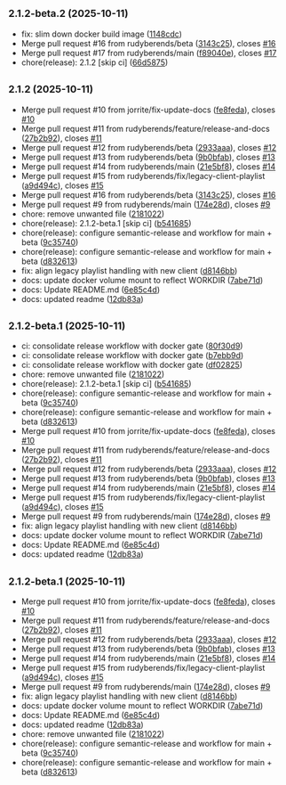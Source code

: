 ## <small>2.1.2-beta.2 (2025-10-11)</small>

* fix: slim down docker build image ([1148cdc](https://github.com/rudyberends/lox-audioserver/commit/1148cdc))
* Merge pull request #16 from rudyberends/beta ([3143c25](https://github.com/rudyberends/lox-audioserver/commit/3143c25)), closes [#16](https://github.com/rudyberends/lox-audioserver/issues/16)
* Merge pull request #17 from rudyberends/main ([f89040e](https://github.com/rudyberends/lox-audioserver/commit/f89040e)), closes [#17](https://github.com/rudyberends/lox-audioserver/issues/17)
* chore(release): 2.1.2 [skip ci] ([66d5875](https://github.com/rudyberends/lox-audioserver/commit/66d5875))

## <small>2.1.2 (2025-10-11)</small>

* Merge pull request #10 from jorrite/fix-update-docs ([fe8feda](https://github.com/rudyberends/lox-audioserver/commit/fe8feda)), closes [#10](https://github.com/rudyberends/lox-audioserver/issues/10)
* Merge pull request #11 from rudyberends/feature/release-and-docs ([27b2b92](https://github.com/rudyberends/lox-audioserver/commit/27b2b92)), closes [#11](https://github.com/rudyberends/lox-audioserver/issues/11)
* Merge pull request #12 from rudyberends/beta ([2933aaa](https://github.com/rudyberends/lox-audioserver/commit/2933aaa)), closes [#12](https://github.com/rudyberends/lox-audioserver/issues/12)
* Merge pull request #13 from rudyberends/beta ([9b0bfab](https://github.com/rudyberends/lox-audioserver/commit/9b0bfab)), closes [#13](https://github.com/rudyberends/lox-audioserver/issues/13)
* Merge pull request #14 from rudyberends/main ([21e5bf8](https://github.com/rudyberends/lox-audioserver/commit/21e5bf8)), closes [#14](https://github.com/rudyberends/lox-audioserver/issues/14)
* Merge pull request #15 from rudyberends/fix/legacy-client-playlist ([a9d494c](https://github.com/rudyberends/lox-audioserver/commit/a9d494c)), closes [#15](https://github.com/rudyberends/lox-audioserver/issues/15)
* Merge pull request #16 from rudyberends/beta ([3143c25](https://github.com/rudyberends/lox-audioserver/commit/3143c25)), closes [#16](https://github.com/rudyberends/lox-audioserver/issues/16)
* Merge pull request #9 from rudyberends/main ([174e28d](https://github.com/rudyberends/lox-audioserver/commit/174e28d)), closes [#9](https://github.com/rudyberends/lox-audioserver/issues/9)
* chore: remove unwanted file ([2181022](https://github.com/rudyberends/lox-audioserver/commit/2181022))
* chore(release): 2.1.2-beta.1 [skip ci] ([b541685](https://github.com/rudyberends/lox-audioserver/commit/b541685))
* chore(release): configure semantic-release and workflow for main + beta ([9c35740](https://github.com/rudyberends/lox-audioserver/commit/9c35740))
* chore(release): configure semantic-release and workflow for main + beta ([d832613](https://github.com/rudyberends/lox-audioserver/commit/d832613))
* fix: align legacy playlist handling with new client ([d8146bb](https://github.com/rudyberends/lox-audioserver/commit/d8146bb))
* docs: update docker volume mount to reflect WORKDIR ([7abe71d](https://github.com/rudyberends/lox-audioserver/commit/7abe71d))
* docs: Update README.md ([6e85c4d](https://github.com/rudyberends/lox-audioserver/commit/6e85c4d))
* docs: updated readme ([12db83a](https://github.com/rudyberends/lox-audioserver/commit/12db83a))

## <small>2.1.2-beta.1 (2025-10-11)</small>

* ci: consolidate release workflow with docker gate ([80f30d9](https://github.com/rudyberends/lox-audioserver/commit/80f30d9))
* ci: consolidate release workflow with docker gate ([b7ebb9d](https://github.com/rudyberends/lox-audioserver/commit/b7ebb9d))
* ci: consolidate release workflow with docker gate ([df02825](https://github.com/rudyberends/lox-audioserver/commit/df02825))
* chore: remove unwanted file ([2181022](https://github.com/rudyberends/lox-audioserver/commit/2181022))
* chore(release): 2.1.2-beta.1 [skip ci] ([b541685](https://github.com/rudyberends/lox-audioserver/commit/b541685))
* chore(release): configure semantic-release and workflow for main + beta ([9c35740](https://github.com/rudyberends/lox-audioserver/commit/9c35740))
* chore(release): configure semantic-release and workflow for main + beta ([d832613](https://github.com/rudyberends/lox-audioserver/commit/d832613))
* Merge pull request #10 from jorrite/fix-update-docs ([fe8feda](https://github.com/rudyberends/lox-audioserver/commit/fe8feda)), closes [#10](https://github.com/rudyberends/lox-audioserver/issues/10)
* Merge pull request #11 from rudyberends/feature/release-and-docs ([27b2b92](https://github.com/rudyberends/lox-audioserver/commit/27b2b92)), closes [#11](https://github.com/rudyberends/lox-audioserver/issues/11)
* Merge pull request #12 from rudyberends/beta ([2933aaa](https://github.com/rudyberends/lox-audioserver/commit/2933aaa)), closes [#12](https://github.com/rudyberends/lox-audioserver/issues/12)
* Merge pull request #13 from rudyberends/beta ([9b0bfab](https://github.com/rudyberends/lox-audioserver/commit/9b0bfab)), closes [#13](https://github.com/rudyberends/lox-audioserver/issues/13)
* Merge pull request #14 from rudyberends/main ([21e5bf8](https://github.com/rudyberends/lox-audioserver/commit/21e5bf8)), closes [#14](https://github.com/rudyberends/lox-audioserver/issues/14)
* Merge pull request #15 from rudyberends/fix/legacy-client-playlist ([a9d494c](https://github.com/rudyberends/lox-audioserver/commit/a9d494c)), closes [#15](https://github.com/rudyberends/lox-audioserver/issues/15)
* Merge pull request #9 from rudyberends/main ([174e28d](https://github.com/rudyberends/lox-audioserver/commit/174e28d)), closes [#9](https://github.com/rudyberends/lox-audioserver/issues/9)
* fix: align legacy playlist handling with new client ([d8146bb](https://github.com/rudyberends/lox-audioserver/commit/d8146bb))
* docs: update docker volume mount to reflect WORKDIR ([7abe71d](https://github.com/rudyberends/lox-audioserver/commit/7abe71d))
* docs: Update README.md ([6e85c4d](https://github.com/rudyberends/lox-audioserver/commit/6e85c4d))
* docs: updated readme ([12db83a](https://github.com/rudyberends/lox-audioserver/commit/12db83a))

## <small>2.1.2-beta.1 (2025-10-11)</small>

* Merge pull request #10 from jorrite/fix-update-docs ([fe8feda](https://github.com/rudyberends/lox-audioserver/commit/fe8feda)), closes [#10](https://github.com/rudyberends/lox-audioserver/issues/10)
* Merge pull request #11 from rudyberends/feature/release-and-docs ([27b2b92](https://github.com/rudyberends/lox-audioserver/commit/27b2b92)), closes [#11](https://github.com/rudyberends/lox-audioserver/issues/11)
* Merge pull request #12 from rudyberends/beta ([2933aaa](https://github.com/rudyberends/lox-audioserver/commit/2933aaa)), closes [#12](https://github.com/rudyberends/lox-audioserver/issues/12)
* Merge pull request #13 from rudyberends/beta ([9b0bfab](https://github.com/rudyberends/lox-audioserver/commit/9b0bfab)), closes [#13](https://github.com/rudyberends/lox-audioserver/issues/13)
* Merge pull request #14 from rudyberends/main ([21e5bf8](https://github.com/rudyberends/lox-audioserver/commit/21e5bf8)), closes [#14](https://github.com/rudyberends/lox-audioserver/issues/14)
* Merge pull request #15 from rudyberends/fix/legacy-client-playlist ([a9d494c](https://github.com/rudyberends/lox-audioserver/commit/a9d494c)), closes [#15](https://github.com/rudyberends/lox-audioserver/issues/15)
* Merge pull request #9 from rudyberends/main ([174e28d](https://github.com/rudyberends/lox-audioserver/commit/174e28d)), closes [#9](https://github.com/rudyberends/lox-audioserver/issues/9)
* fix: align legacy playlist handling with new client ([d8146bb](https://github.com/rudyberends/lox-audioserver/commit/d8146bb))
* docs: update docker volume mount to reflect WORKDIR ([7abe71d](https://github.com/rudyberends/lox-audioserver/commit/7abe71d))
* docs: Update README.md ([6e85c4d](https://github.com/rudyberends/lox-audioserver/commit/6e85c4d))
* docs: updated readme ([12db83a](https://github.com/rudyberends/lox-audioserver/commit/12db83a))
* chore: remove unwanted file ([2181022](https://github.com/rudyberends/lox-audioserver/commit/2181022))
* chore(release): configure semantic-release and workflow for main + beta ([9c35740](https://github.com/rudyberends/lox-audioserver/commit/9c35740))
* chore(release): configure semantic-release and workflow for main + beta ([d832613](https://github.com/rudyberends/lox-audioserver/commit/d832613))
